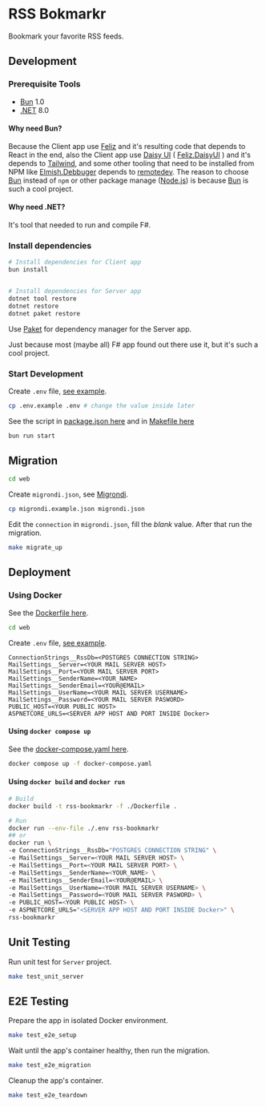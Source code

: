 # RSS Bokmarkr

Bookmark your favorite RSS feeds.

## Development

### Prerequisite Tools

- [Bun](https://github.com/oven-sh/bun) 1.0
- [.NET](https://dotnet.microsoft.com/en-us/download) 8.0

#### Why need Bun?

Because the Client app use [Feliz](https://github.com/Zaid-Ajaj/Feliz) and it's resulting code that depends to React in the end, also the Client app use [Daisy UI](https://daisyui.com/) ( [Feliz.DaisyUI](https://dzoukr.github.io/Feliz.DaisyUI/#/) ) and it's depends to [Tailwind](https://tailwindcss.com/), and some other tooling that need to be installed from NPM like [Elmish.Debbuger](https://github.com/elmish/debugger) depends to [remotedev](https://github.com/zalmoxisus/remotedev). The reason to choose [Bun](https://github.com/oven-sh/bun) instead of `npm` or other package manage ([Node.js](https://nodejs.org/en)) is because [Bun](https://github.com/oven-sh/bun) is such a cool project.

#### Why need .NET?

It's tool that needed to run and compile F#.

### Install dependencies

```bash
# Install dependencies for Client app
bun install


# Install dependencies for Server app
dotnet tool restore
dotnet restore
dotnet paket restore
```

Use [Paket](https://fsprojects.github.io/Paket/) for dependency manager for the Server app.

Just because most (maybe all) F# app found out there use it, but it's such a cool project.

### Start Development

Create `.env` file, [see example](./web/.env.example).

```bash
cp .env.example .env # change the value inside later
```

See the script in [package.json here](./web/package.json) and in [Makefile here](./web/Makefile)

```bash
bun run start
```

## Migration

```bash
cd web
```

Create `migrondi.json`, see [Migrondi](https://github.com/AngelMunoz/migrondi).

```bash
cp migrondi.example.json migrondi.json
```

Edit the `connection` in `migrondi.json`, fill the _blank_ value. After that run the migration.

```bash
make migrate_up
```

## Deployment

### Using Docker

See the [Dockerfile here](./web/Dockerfile).

```bash
cd web
```

Create `.env` file, [see example](./web/.env.example).

```env
ConnectionStrings__RssDb=<POSTGRES CONNECTION STRING>
MailSettings__Server=<YOUR MAIL SERVER HOST>
MailSettings__Port=<YOUR MAIL SERVER PORT>
MailSettings__SenderName=<YOUR_NAME>
MailSettings__SenderEmail=<YOUR@EMAIL>
MailSettings__UserName=<YOUR MAIL SERVER USERNAME>
MailSettings__Password=<YOUR MAIL SERVER PASWORD>
PUBLIC_HOST=<YOUR PUBLIC HOST>
ASPNETCORE_URLS=<SERVER APP HOST AND PORT INSIDE Docker>
```

#### Using `docker compose up`

See the [docker-compose.yaml here](./web/docker-compose.yaml).

```bash
docker compose up -f docker-compose.yaml
```

#### Using `docker build` and `docker run`

```bash
# Build
docker build -t rss-bookmarkr -f ./Dockerfile .

# Run
docker run --env-file ./.env rss-bookmarkr
## or
docker run \
-e ConnectionStrings__RssDb="POSTGRES CONNECTION STRING" \
-e MailSettings__Server=<YOUR MAIL SERVER HOST> \
-e MailSettings__Port=<YOUR MAIL SERVER PORT> \
-e MailSettings__SenderName=<YOUR_NAME> \
-e MailSettings__SenderEmail=<YOUR@EMAIL> \
-e MailSettings__UserName=<YOUR MAIL SERVER USERNAME> \
-e MailSettings__Password=<YOUR MAIL SERVER PASWORD> \
-e PUBLIC_HOST=<YOUR PUBLIC HOST> \
-e ASPNETCORE_URLS="<SERVER APP HOST AND PORT INSIDE Docker>" \
rss-bookmarkr
```

## Unit Testing

Run unit test for `Server` project.

```bash
make test_unit_server
```

## E2E Testing

Prepare the app in isolated Docker environment.

```bash
make test_e2e_setup
```
Wait until the app's container healthy, then run the migration.

```bash
make test_e2e_migration
```

Cleanup the app's container.

```bash
make test_e2e_teardown
```